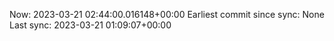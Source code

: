 Now: 2023-03-21 02:44:00.016148+00:00 Earliest commit since sync: None Last sync: 2023-03-21 01:09:07+00:00
